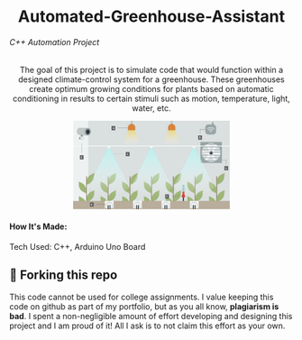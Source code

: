 <h1 align="center"> Automated-Greenhouse-Assistant
</h1>
<h6>C++ Automation Project</h6>
<p align="center">The goal of this project is to simulate code that would function within a designed climate-control system for a greenhouse. These greenhouses create optimum growing conditions for plants based on automatic conditioning in results to certain stimuli such as motion, temperature, light, water, etc.</p>

<p align="center"><img src="Grnhouse_Design.png" alt="Greenhouse" width="55%"></p>
<h4>How It's Made:</h4>
<p>Tech Used: C++, Arduino Uno Board</p>

## 🚨 Forking this repo

<p>This code cannot be used for college assignments. I value keeping this code on github as part of my portfolio, but as you all know, <b>plagiarism is bad</b>. I spent a non-negligible amount of effort developing and designing this project and I am proud of it! All I ask is to not claim this effort as your own.</p>
